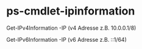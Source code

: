 # ps-cmdlet-ipinformation

Get-IPv4Information -IP (v4 Adresse z.B. 10.0.0.1/8)

Get-IPv6Information -IP (v6 Adresse z.B. ::1/64)
